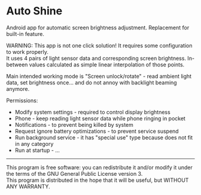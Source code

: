 # Auto Shine

Android app for automatic screen brightness adjustment. Replacement for built-in feature.

WARNING: This app is not one click solution! It requires some configuration to work properly.  
It uses 4 pairs of light sensor data and corresponding screen brightness.
In-between values calculated as simple linear interpolation of those points.

Main intended working mode is "Screen unlock/rotate" - read ambient light data, set brightness once...
and do not annoy with backlight beaming anymore.

Permissions:
- Modify system settings - required to control display brightness
- Phone - keep reading light sensor data while phone ringing in pocket
- Notifications - to prevent being killed by system
- Request ignore battery optimizations - to prevent service suspend
- Run background service - it has "special use" type because does not fit in any category
- Run at startup - ...

---
This program is free software: you can redistribute it and/or modify it under the terms of the GNU General Public License version 3.  
This program is distributed in the hope that it will be useful, but WITHOUT ANY WARRANTY.
